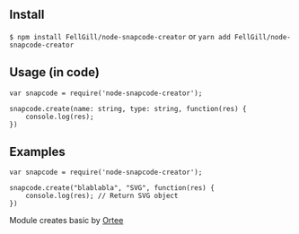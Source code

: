 ## Install
`$ npm install FellGill/node-snapcode-creator` or `yarn add FellGill/node-snapcode-creator`

## Usage (in code)
```
var snapcode = require('node-snapcode-creator');
```
```
snapcode.create(name: string, type: string, function(res) {
	console.log(res);
})
```

## Examples
```
var snapcode = require('node-snapcode-creator');

snapcode.create("blablabla", "SVG", function(res) {
	console.log(res); // Return SVG object
})
```

Module creates basic by [Ortee](https://github.com/Ortee/snapcode "Ortee")
